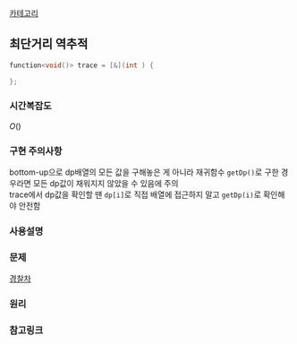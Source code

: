 [카테고리](/README.md)
## 최단거리 역추적
```cpp
function<void()> trace = [&](int ) {

};
```
### 시간복잡도
$O()$   

### 구현 주의사항
bottom-up으로 dp배열의 모든 값을 구해놓은 게 아니라 재귀함수 `getDp()`로 구한 경우라면 모든 dp값이 채워지지 않았을 수 있음에 주의   
trace에서 dp값을 확인할 땐 `dp[i]`로 직접 배열에 접근하지 말고 `getDp(i)`로 확인해야 안전함   

### 사용설명


### 문제
[경찰차](https://www.acmicpc.net/problem/2618)   

### 원리


### 참고링크